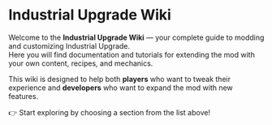 # Industrial Upgrade Wiki

Welcome to the **Industrial Upgrade Wiki** — your complete guide to modding and customizing Industrial Upgrade.  
Here you will find documentation and tutorials for extending the mod with your own content, recipes, and mechanics.  


This wiki is designed to help both **players** who want to tweak their experience and **developers** who want to expand the mod with new features.  

👉 Start exploring by choosing a section from the list above!
